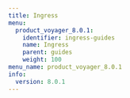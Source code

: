```yaml
---
title: Ingress
menu:
  product_voyager_8.0.1:
    identifier: ingress-guides
    name: Ingress
    parent: guides
    weight: 100
menu_name: product_voyager_8.0.1
info:
  version: 8.0.1
---
```


